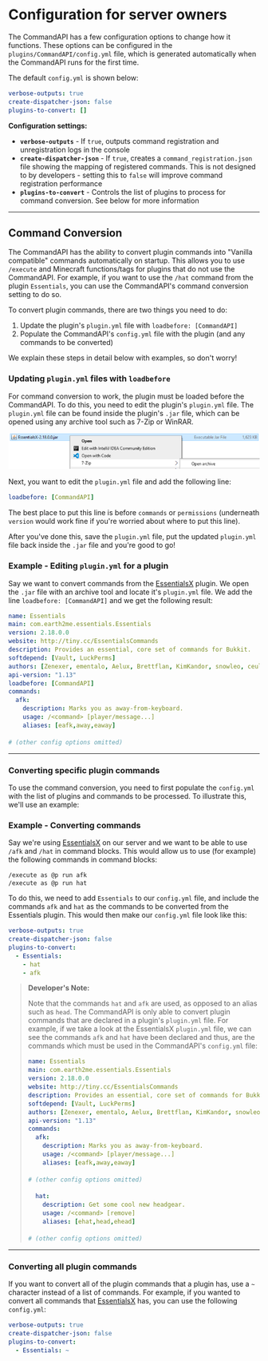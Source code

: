 # Configuration for server owners

The CommandAPI has a few configuration options to change how it functions. These options can be configured in the `plugins/CommandAPI/config.yml` file, which is generated automatically when the CommandAPI runs for the first time.

The default `config.yml` is shown below:

```yaml
verbose-outputs: true
create-dispatcher-json: false
plugins-to-convert: []
```

**Configuration settings:**

- **`verbose-outputs`** - If `true`, outputs command registration and unregistration logs in the console
- **`create-dispatcher-json`** - If `true`, creates a `command_registration.json` file showing the mapping of registered commands. This is not designed to by developers - setting this to `false` will improve command registration performance
- **`plugins-to-convert`** - Controls the list of plugins to process for command conversion. See below for more information

-----

## Command Conversion

The CommandAPI has the ability to convert plugin commands into "Vanilla compatible" commands automatically on startup. This allows you to use `/execute` and Minecraft functions/tags for plugins that do not use the CommandAPI. For example, if you want to use the `/hat` command from the plugin `Essentials`, you can use the CommandAPI's command conversion setting to do so.

To convert plugin commands, there are two things you need to do:

1. Update the plugin's `plugin.yml` file with `loadbefore: [CommandAPI]`
2. Populate the CommandAPI's `config.yml` file with the plugin (and any commands to be converted)

We explain these steps in detail below with examples, so don't worry!

### Updating `plugin.yml` files with `loadbefore`

For command conversion to work, the plugin must be loaded before the CommandAPI. To do this, you need to edit the plugin's `plugin.yml` file. The `plugin.yml` file can be found inside the plugin's `.jar` file, which can be opened using any archive tool such as 7-Zip or WinRAR.

![](./images/pluginyml1.png)

Next, you want to edit the `plugin.yml` file and add the following line:

```yaml
loadbefore: [CommandAPI]
```

The best place to put this line is before `commands` or `permissions` (underneath `version` would work fine if you're worried about where to put this line).

After you've done this, save the `plugin.yml` file, put the updated `plugin.yml` file back inside the `.jar` file and you're good to go!

<div class="example">

### Example - Editing `plugin.yml` for a plugin

Say we want to convert commands from the [EssentialsX](https://www.spigotmc.org/resources/essentialsx.9089/) plugin. We open the `.jar` file with an archive tool and locate it's `plugin.yml` file. We add the line `loadbefore: [CommandAPI]` and we get the following result:

```yaml
name: Essentials
main: com.earth2me.essentials.Essentials
version: 2.18.0.0
website: http://tiny.cc/EssentialsCommands
description: Provides an essential, core set of commands for Bukkit.
softdepend: [Vault, LuckPerms]
authors: [Zenexer, ementalo, Aelux, Brettflan, KimKandor, snowleo, ceulemans, Xeology, KHobbits, md_5, Iaccidentally, drtshock, vemacs, SupaHam, md678685]
api-version: "1.13"
loadbefore: [CommandAPI]
commands:
  afk:
    description: Marks you as away-from-keyboard.
    usage: /<command> [player/message...]
    aliases: [eafk,away,eaway]

# (other config options omitted)
```

</div>

-----

### Converting specific plugin commands

To use the command conversion, you need to first populate the `config.yml` with the list of plugins and commands to be processed. To illustrate this, we'll use an example:

<div class="example">

### Example - Converting commands

Say we're using [EssentialsX](https://www.spigotmc.org/resources/essentialsx.9089/) on our server and we want to be able to use `/afk` and `/hat` in command blocks. This would allow us to use (for example) the following commands in command blocks:

```
/execute as @p run afk
/execute as @p run hat
```

To do this, we need to add `Essentials` to our `config.yml` file, and include the commands `afk` and `hat` as the commands to be converted from the Essentials plugin. This would then make our `config.yml` file look like this:

```yaml
verbose-outputs: true
create-dispatcher-json: false
plugins-to-convert: 
  - Essentials: 
    - hat
    - afk
```

> **Developer's Note:**
>
> Note that the commands `hat` and `afk` are used, as opposed to an alias such as `head`. The CommandAPI is only able to convert plugin commands that are declared in a plugin's `plugin.yml` file. For example, if we take a look at the EssentialsX `plugin.yml` file, we can see the commands `afk` and `hat` have been declared and thus, are the commands which must be used in the CommandAPI's `config.yml` file:
>
> ```yaml
> name: Essentials
> main: com.earth2me.essentials.Essentials
> version: 2.18.0.0
> website: http://tiny.cc/EssentialsCommands
> description: Provides an essential, core set of commands for Bukkit.
> softdepend: [Vault, LuckPerms]
> authors: [Zenexer, ementalo, Aelux, Brettflan, KimKandor, snowleo, ceulemans, Xeology, KHobbits, md_5, Iaccidentally, drtshock, vemacs, SupaHam, md678685]
> api-version: "1.13"
> commands:
>   afk:
>     description: Marks you as away-from-keyboard.
>     usage: /<command> [player/message...]
>     aliases: [eafk,away,eaway]
>     
> # (other config options omitted)
> 
>   hat:
>     description: Get some cool new headgear.
>     usage: /<command> [remove]
>     aliases: [ehat,head,ehead]
>     
> # (other config options omitted)
> ```

</div>

-----

### Converting all plugin commands

If you want to convert all of the plugin commands that a plugin has, use a `~` character instead of a list of commands. For example, if you wanted to convert all commands that [EssentialsX](https://www.spigotmc.org/resources/essentialsx.9089/) has, you can use the following `config.yml`:

```yaml
verbose-outputs: true
create-dispatcher-json: false
plugins-to-convert: 
  - Essentials: ~
```



